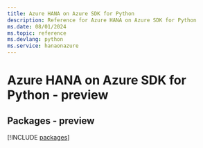 ```yaml
---
title: Azure HANA on Azure SDK for Python
description: Reference for Azure HANA on Azure SDK for Python
ms.date: 08/01/2024
ms.topic: reference
ms.devlang: python
ms.service: hanaonazure
---
```

# Azure HANA on Azure SDK for Python - preview
## Packages - preview
[!INCLUDE [packages](hana-on-azure-index.md)]